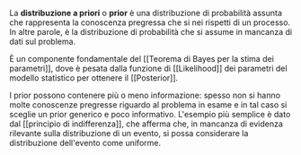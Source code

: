 La **distribuzione a priori** o **prior** è una distribuzione di probabilità assunta che rappresenta la conoscenza pregressa che si nei rispetti di un processo. In altre parole, è la distribuzione di probabilità che si assume in mancanza di dati sul problema.

È un componente fondamentale del [[Teorema di Bayes per la stima dei parametri]], dove è pesata dalla funzione di [[Likelihood]] dei parametri del modello statistico per ottenere il [[Posterior]].

I prior possono contenere più o meno informazione: spesso non si hanno molte conoscenze pregresse riguardo al problema in esame e in tal caso si sceglie un prior generico e poco informativo. L'esempio più semplice è dato dal [[principio di indifferenza]], che afferma che, in mancanza di evidenza rilevante sulla distribuzione di un evento, si possa considerare la distribuzione dell'evento come uniforme.